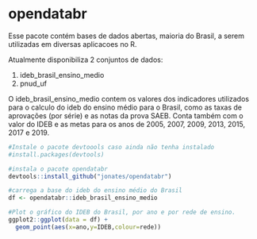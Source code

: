 # opendatabr

Esse pacote contém bases de dados abertas, maioria do Brasil, a serem utilizadas em diversas aplicacoes no R.

Atualmente disponibiliza 2 conjuntos de dados:

1. ideb_brasil_ensino_medio
2. pnud_uf

O ideb_brasil_ensino_medio contem os valores dos indicadores utilizados para o calculo do ideb do ensino médio para o Brasil, como as taxas de aprovações (por série) e as notas da prova SAEB. Conta também com o valor do IDEB e as metas para os anos de 2005, 2007, 2009, 2013, 2015, 2017 e 2019.

~~~R
#Instale o pacote devtoools caso ainda não tenha instalado
#install.packages(devtools)

#instala o pacote opendatabr
devtools::install_github("jonates/opendatabr")

#carrega a base do ideb do ensino médio do Brasil
df <- opendatabr::ideb_brasil_ensino_medio

#Plot o gráfico do IDEB do Brasil, por ano e por rede de ensino.
ggplot2::ggplot(data = df) +
  geom_point(aes(x=ano,y=IDEB,colour=rede))
~~~

